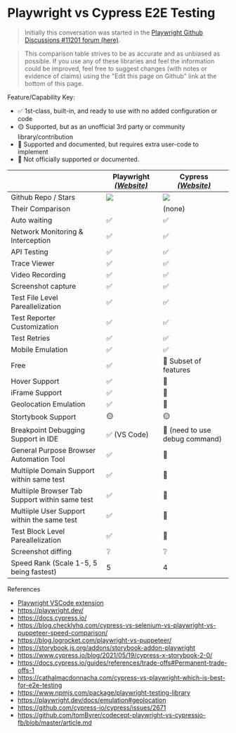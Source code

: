 # Playwright vs Cypress E2E Testing
> Initially this conversation was started in the [Playwright Github Discussions #11201 forum (here)](https://github.com/microsoft/playwright/discussions/11201).


> This comparison table strives to be as accurate and as unbiased as possible. If you use any of these libraries and feel the information could be improved, feel free to suggest changes (with notes or evidence of claims) using the "Edit this page on Github" link at the bottom of this page.

Feature/Capability Key:

- ✅ 1st-class, built-in, and ready to use with no added configuration or code
- 🟡 Supported, but as an unofficial 3rd party or community library/contribution
- 🔶 Supported and documented, but requires extra user-code to implement
- 🛑 Not officially supported or documented.

|                                                    | Playwright [_(Website)_][playwright]      | Cypress [_(Website)_][cypress]      
| -------------------------------------------------- | ----------------------------------------  | ---------------------------           |
| Github Repo / Stars                                | [![][gh-stars-playwright]][gh-playwright] | [![][gh-stars-cypress]][gh-cypress]   |
| Their Comparison                                   |                                           | (none)                                |
| Auto waiting                                       | ✅                                        | ✅                                     |
| Network Monitoring & Interception                  | ✅                                        | ✅                                     |
| API Testing                                        | ✅                                        | ✅                                     |
| Trace Viewer                                       | ✅                                        | ✅                                     |
| Video Recording                                    | ✅                                        | ✅                                     |
| Screenshot capture                                 | ✅                                        | ✅                                     |
| Test File Level Pareallelization                   | ✅                                        | ✅                                     |
| Test Reporter Customization                        | ✅                                        | ✅                                     |
| Test Retries                                       | ✅                                        | ✅                                     |
| Mobile Emulation                                   | ✅                                        | ✅                                     |
| Free                                               | ✅                                        | 🔶 Subset of features                  |
| Hover Support                                      | ✅                                        | 🔶                                     |
| iFrame Support                                     | ✅                                        | 🔶                                     |
| Geolocation Emulation                              | ✅                                        | 🔶                                     |
| Stortybook Support                                 | 🟡                                        | 🟡                                     |
| Breakpoint Debugging Support in IDE                | ✅ (VS Code)                              | 🛑  (need to use debug command)        |
| General Purpose Browser Automation Tool            | ✅                                        | 🛑                                     |
| Multiiple Domain Support within same test          | ✅                                        | 🛑                                     |
| Multiiple Browser Tab Support within same test     | ✅                                        | 🛑                                     |
| Multiiple User Support within the same test        | ✅                                        | 🛑                                     |
| Test Block Level Pareallelization                  | ✅                                        | 🛑                                     |
| Screenshot diffing                                 | ❔                                        | ❔                                     |
| Speed Rank (Scale 1-5, 5 being fastest)            | 5                                         | 4                                     |

<!-- -->

[playwright]: https://github.com/microsoft/playwright
[bpl-react-query]: https://bundlephobia.com/result?p=react-query
[bp-react-query]: https://badgen.net/bundlephobia/minzip/react-query?label=💾
[bp-playwright]: https://badgen.net/bundlephobia/minzip/playrwright?label=💾
[gh-playwright]: https://github.com/microsoft/playwright
[gh-stars-playwright]: https://img.shields.io/github/stars/microsoft/playwright?label=%F0%9F%8C%9F

<!-- -->

[cypress]: https://github.com/cypress-io/cypress
[bp-cypress]: https://badgen.net/bundlephobia/minzip/playwright?label=💾
[gh-cypress]: https://github.com/cypress-io/cypress
[gh-stars-cypress]: https://img.shields.io/github/stars/cypress-io/cypress?label=%F0%9F%8C%9F
[bpl-cypress]: https://bundlephobia.com/result?p=cypress




References
- [Playwright VSCode extension](https://marketplace.visualstudio.com/items?itemName=ms-playwright.playwright) 
- https://playwright.dev/
- https://docs.cypress.io/
- https://blog.checklyhq.com/cypress-vs-selenium-vs-playwright-vs-puppeteer-speed-comparison/
- https://blog.logrocket.com/playwright-vs-puppeteer/
- https://storybook.js.org/addons/storybook-addon-playwright
- https://www.cypress.io/blog/2021/05/19/cypress-x-storybook-2-0/
- https://docs.cypress.io/guides/references/trade-offs#Permanent-trade-offs-1
- https://cathalmacdonnacha.com/cypress-vs-playwright-which-is-best-for-e2e-testing
- https://www.npmjs.com/package/playwright-testing-library
- https://playwright.dev/docs/emulation#geolocation
- https://github.com/cypress-io/cypress/issues/2671
- https://github.com/tomByrer/codecept-playwright-vs-cypressio-fb/blob/master/article.md

